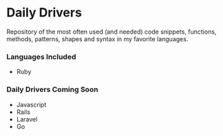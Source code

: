 # Daily Drivers

Repository of the most often used (and needed) code snippets, functions, methods, patterns, shapes and syntax in my
favorite languages.

### Languages Included
- Ruby

### Daily Drivers Coming Soon
- Javascript
- Rails
- Laravel
- Go